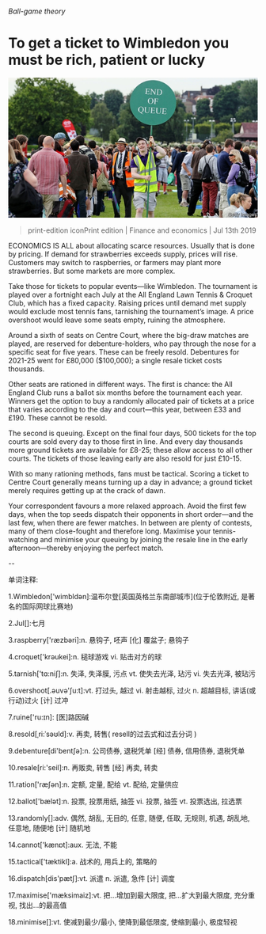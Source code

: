 ###### Ball-game theory

# To get a ticket to Wimbledon you must be rich, patient or lucky 

![image](images/20190713_FNP001_0.jpg) 

> print-edition iconPrint edition | Finance and economics | Jul 13th 2019 

ECONOMICS IS ALL about allocating scarce resources. Usually that is done by pricing. If demand for strawberries exceeds supply, prices will rise. Customers may switch to raspberries, or farmers may plant more strawberries. But some markets are more complex.  

Take those for tickets to popular events—like Wimbledon. The tournament is played over a fortnight each July at the All England Lawn Tennis & Croquet Club, which has a fixed capacity. Raising prices until demand met supply would exclude most tennis fans, tarnishing the tournament’s image. A price overshoot would leave some seats empty, ruining the atmosphere. 

Around a sixth of seats on Centre Court, where the big-draw matches are played, are reserved for debenture-holders, who pay through the nose for a specific seat for five years. These can be freely resold. Debentures for 2021-25 went for £80,000 ($100,000); a single resale ticket costs thousands. 

Other seats are rationed in different ways. The first is chance: the All England Club runs a ballot six months before the tournament each year. Winners get the option to buy a randomly allocated pair of tickets at a price that varies according to the day and court—this year, between £33 and £190. These cannot be resold. 

The second is queuing. Except on the final four days, 500 tickets for the top courts are sold every day to those first in line. And every day thousands more ground tickets are available for £8-25; these allow access to all other courts. The tickets of those leaving early are also resold for just £10-15. 

With so many rationing methods, fans must be tactical. Scoring a ticket to Centre Court generally means turning up a day in advance; a ground ticket merely requires getting up at the crack of dawn. 

Your correspondent favours a more relaxed approach. Avoid the first few days, when the top seeds dispatch their opponents in short order—and the last few, when there are fewer matches. In between are plenty of contests, many of them close-fought and therefore long. Maximise your tennis-watching and minimise your queuing by joining the resale line in the early afternoon—thereby enjoying the perfect match. 

-- 

 单词注释:

1.Wimbledon['wimbldәn]:温布尔登[英国英格兰东南部城市](位于伦敦附近, 是著名的国际网球比赛地) 

2.Jul[]:七月 

3.raspberry['ræzbәri]:n. 悬钩子, 呸声 [化] 覆盆子; 悬钩子 

4.croquet['krәukei]:n. 槌球游戏 vi. 贴击对方的球 

5.tarnish['tɑ:niʃ]:n. 失泽, 失泽膜, 污点 vt. 使失去光泽, 玷污 vi. 失去光泽, 被玷污 

6.overshoot[.әuvә'ʃu:t]:vt. 打过头, 越过 vi. 射击越标, 过火 n. 超越目标, 讲话(或行动)过火 [计] 过冲 

7.ruine['ru:ɪn]: [医]路因碱 

8.resold[ˌri:ˈsəʊld]:v. 再卖, 转售( resell的过去式和过去分词 ) 

9.debenture[di'bentʃә]:n. 公司债券, 退税凭单 [经] 债券, 信用债券, 退税凭单 

10.resale[ri:'seil]:n. 再贩卖, 转售 [经] 再卖, 转卖 

11.ration['ræʃәn]:n. 定额, 定量, 配给 vt. 配给, 定量供应 

12.ballot['bælәt]:n. 投票, 投票用纸, 抽签 vi. 投票, 抽签 vt. 投票选出, 拉选票 

13.randomly[]:adv. 偶然, 胡乱, 无目的, 任意, 随便, 任取, 无规则, 机遇, 胡乱地, 任意地, 随便地 [计] 随机地 

14.cannot['kænɒt]:aux. 无法, 不能 

15.tactical['tæktikl]:a. 战术的, 用兵上的, 策略的 

16.dispatch[dis'pætʃ]:vt. 派遣 n. 派遣, 急件 [计] 调度 

17.maximise['mæksimaiz]:vt. 把...增加到最大限度, 把...扩大到最大限度, 充分重视, 找出...的最高值 

18.minimise[]:vt. 使减到最少/最小, 使降到最低限度, 使缩到最小, 极度轻视 

